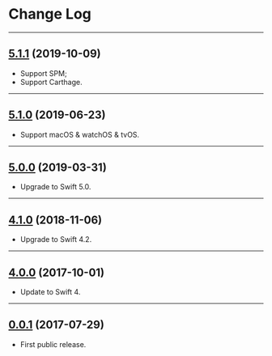# Change Log

-----

## [5.1.1](https://github.com/EFPrefix/EFSafeArray/releases/tag/5.110) (2019-10-09)

* Support SPM;
* Support Carthage.

---

## [5.1.0](https://github.com/EFPrefix/EFSafeArray/releases/tag/5.1.0) (2019-06-23)

* Support macOS & watchOS & tvOS.

---

## [5.0.0](https://github.com/EFPrefix/EFSafeArray/releases/tag/5.0.0) (2019-03-31)

* Upgrade to Swift 5.0.

---

## [4.1.0](https://github.com/EFPrefix/EFSafeArray/releases/tag/4.1.0) (2018-11-06)

* Upgrade to Swift 4.2.

---

## [4.0.0](https://github.com/EFPrefix/EFSafeArray/releases/tag/4.0.0) (2017-10-01)

* Update to Swift 4.

---

## [0.0.1](https://github.com/EFPrefix/EFSafeArray/releases/tag/0.0.1) (2017-07-29)

* First public release.
